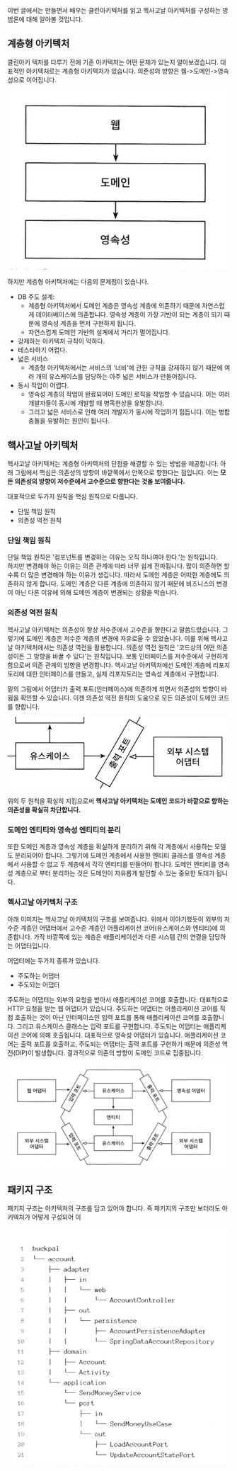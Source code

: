 
이번 글에서는 만들면서 배우는 클린아키텍처를 읽고 헥사고날 아키텍처를 구성하는 방법론에 대해 알아볼 것입니다.  

## 계층형 아키텍처
클린아키 텍처를 다루기 전에 기존 아키텍처는 어떤 문제가 있는지 알아보겠습니다.
대표적인 아키텍처로는 계층형 아키텍처가 있습니다. 
의존성의 방향은 웹->도메인->영속성으로 이어집니다. 

![img_1.png](img_1.png)

하지만 계층형 아키텍처에는 다음의 문제점이 있습니다. 

- DB 주도 설계:
  - 계층형 아키텍처에서 도메인 계층은 영속성 계층에 의존하기 때문에 자연스럽게 데이터베이스에 의존합니다. 영속성 계층이 가장 기반이 되는 계층이 되기 때문에 영속성 계층을 먼저 구현하게 됩니다.
  - 자연스럽게 도메인 기반의 설계에서 거리가 멀어집니다. 
- 강제하는 아키텍처 규칙이 약하다.
- 테스타하기 어렵다. 
- 넓은 서비스 
  - 계층형 아키텍처에서는 서비스의 '너비'에 관한 규칙을 강제하지 않기 때문에 여러 개의 유스케이스를 담당하는 아주 넓은 서비스가 만들어집니다.
- 동시 작업이 어렵다.
  - 영속성 계층의 작업이 완료되어야 도메인 로직을 작업할 수 있습니다. 이는 여러 개발자들이 동시에 개발할 때 병목현상을 유발합니다. 
  - 그리고 넓은 서비스로 인해 여러 개발자가 동시에 작업하기 힘듭니다. 이는 병합 충돌을 유발하는 원인이 됩니다.    

## 핵사고날 아키텍처 
헥사고날 아키텍처는 계층형 아키텍처의 단점을 해결할 수 있는 방법을 제공합니다. 
아래 그림에서 핵심은 의존성의 방향이 바깥쪽에서 안쪽으로 향한다는 점입니다. 이는 **모든 의존성의 방향이 저수준에서 고수준으로 향한다는 것을 보여줍니다.** 

대표적으로 두가지 원칙을 핵심 원칙으로 다룹니다.

- 단일 책임 원칙
- 의존성 역전 원칙 

### 단일 책임 원칙 
단일 책임 원칙은 '컴포넌트를 변경하는 이유는 오직 하나여야 한다.'는 원칙입니다.  
하지만 변경해야 하는 이유는 의존 관계에 따라 너무 쉽게 전파됩니다. 많이 의존하면 할수록 더 많은 변경해야 하는 이유가 생깁니다.
따라서 도메인 계층은 어떠한 계층에도 의존하지 않게 합니다. 도메인 계층은 다른 계층에 의존하지 않기 때문에 비즈니스의 변경이 아닌 다른 이유에 의해 도메인 계층이 변경되는 상황을 막습니다. 

### 의존성 역전 원칙 
헥사고날 아키텍처는 의존성이 항상 저수준에서 고수준을 향한다고 말씀드렸습니다. 그렇기에 도메인 계층은 저수준 계층의 변경에 자유로울 수 있었습니다. 이를 위해 헥사고날 아키텍처에서는 의존성 역전을 활용합니다.
의존성 역전 원칙은 '코드상의 어떤 의존성이든 그 방향을 바꿀 수 있다'는 원칙입니다. 보통 인터페이스를 저수준에서 구현하게 함으로써 의존 관계의 방향을 변경합니다. 
헥사고날 아키텍처에선 도메인 계층에 리포지토리에 대한 인터페이스를 만들고, 실제 리포지토리는 영속성 계층에서 구현합니다.

밑의 그림에서 어댑터가 출력 포트(인터페이스)에 의존하게 되면서 의존성의 방향이 바뀜을 확인할 수 있습니다. 이젠 의존성 역전 원칙의 도움으로 모든 의존성이 도메인 코드를 향합니다. 

![img_3.png](img_3.png)

위의 두 원칙을 확실히 지킴으로써 **헥사고날 아키텍처는 도메인 코드가 바깥으로 향하는 의존성을 확실히 차단합니다.**

### 도메인 엔티티와 영속성 엔티티의 분리 
또한 도메인 계층과 영속성 계층을 확실하게 분리하기 위해 각 계층에서 사용하는 모델도 분리되어야 합니다. 그렇기에 도메인 계층에서 사용한 엔티티 클래스를 영속성 계층에서 사용할 수 없고 두 계층에서 각각 엔티티를 만들어야 합니다.
도메인 엔티티를 영속성 계층으로 부터 분리하는 것은 도메인이 자유롭게 발전할 수 있는 중요한 토대가 됩니다. 

### 헥사고날 아키텍처 구조

아래 이미지는 헥사고날 아키텍처의 구조를 보여줍니다. 위에서 이야기했듯이 외부의 저수준 계층인 어댑터에서 고수준 계층인 어플리케이션 코어(유스케이스와 엔티티)에 의존합니다.
가작 바깥쪽에 있는 계층은 애플리케이션과 다른 시스템 간의 연결을 담당하는 어댑터입니다. 

어댑터에는 두가지 종류가 있습니다. 
- 주도하는 어댑터
- 주도되는 어댑터

주도하는 어댑터는 외부의 요청을 받아서 애플리케이션 코어를 호출합니다. 대표적으로 HTTP 요청을 받는 웹 어댑터가 있습니다. 주도하는 어댑터는 어플리케이션 코어를 직접 호출하는 것이 아닌 인터페이스인 입력 포트를 통해 애플리케이션 코어를 호출합니다. 그리고 유스케이스 클래스는 입력 포트를 구현합니다. 
주도되는 어댑터는 애플리케이션 코어에 의해 호출됩니다. 대표적으로 영속성 어댑터가 있습니다. 애플리케이션 코어는 출력 포트를 호출하고, 주도되는 어댑터는 출력 포트를 구현하기 때문에 의존성 역전(DIP)이 발생합니다. 결과적으로 의존의 방향이 도메인 코드로 집중됩니다.  

![img_2.png](img_2.png)

## 패키지 구조 

패키지 구조는 아키텍처의 구조를 담고 있어야 합니다. 즉 패키지의 구조만 보더라도 아키텍처가 어떻게 구성되어 이 

![img_4.png](img_4.png)